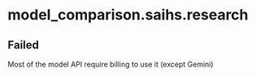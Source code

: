 # model_comparison.saihs.research

## **Failed**

Most of the model API require billing to use it (except Gemini)
